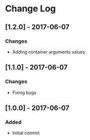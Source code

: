 # Change Log

## [1.2.0] - 2017-06-07
### Changes
- Adding container arguments values

## [1.1.0] - 2017-06-07
### Changes
- Fixing bugs

## [1.0.0] - 2017-06-07
### Added
- Initial commit
